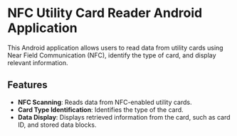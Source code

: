 # NFC Utility Card Reader Android Application

This Android application allows users to read data from utility cards using Near Field Communication (NFC), identify the type of card, and display relevant information.

## Features

- **NFC Scanning**: Reads data from NFC-enabled utility cards.
- **Card Type Identification**: Identifies the type of the card.
- **Data Display**: Displays retrieved information from the card, such as card ID, and stored data blocks.
